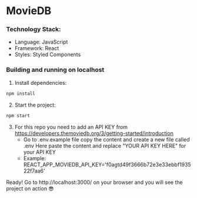 # MovieDB

### Technology Stack:
- Language: JavaScript
- Framework: React
- Styles: Styled Components

### Building and running on localhost

1. Install dependencies:

```sh
npm install
```

2. Start the project:

```sh
npm start
```

3. For this repo you need to add an API KEY from https://developers.themoviedb.org/3/getting-started/introduction
    - Go to .env.example file copy the content and create a new file called .env Here paste the content and replace "YOUR API KEY HERE" for your API KEY 
    - Example: REACT_APP_MOVIEDB_API_KEY='f0agtd49f3666b72e3e33ebbf193522f7aa6'
  
Ready! Go to http://localhost:3000/ on your browser and you will see the project on action 😎

